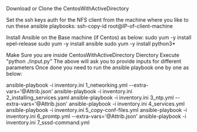Download or Clone the CentosWithActiveDirectory

Set the ssh keys auth for the NFS client from the machine where you like to run these ansible playbooks:
ssh-copy-id root@IP-of-client-machine

Install Ansible on the Base machine (if Centos) as below:
sudo yum -y install epel-release
sudo yum -y install ansible
sudo yum -y install python3*

Make Sure you are inside CentosWithActiveDirectory Dierctory
Execute "python ./input.py"
The above will ask you to provide inputs for different parameters
Once done you need to run the ansible playbook one by one as below:

ansible-playbook -i inventory.ini 1_networking.yml --extra-vars='@Attrib.json'
ansible-playbook -i inventory.ini 2_installing_services.yaml
ansible-playbook -i inventory.ini 3_ntp.yml --extra-vars='@Attrib.json'
ansible-playbook -i inventory.ini 4_services.yml
ansible-playbook -i inventory.ini 5_copy-conf-files.yml
ansible-playbook -i inventory.ini 6_promtp.yml --extra-vars='@Attrib.json'
ansible-playbook -i inventory.ini 7_sssd-command.yml
